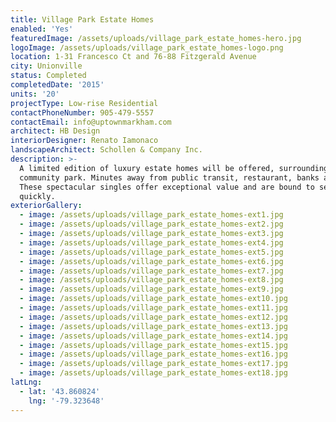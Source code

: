 ```yaml
---
title: Village Park Estate Homes
enabled: 'Yes'
featuredImage: /assets/uploads/village_park_estate_homes-hero.jpg
logoImage: /assets/uploads/village_park_estate_homes-logo.png
location: 1-31 Francesco Ct and 76-88 Fitzgerald Avenue
city: Unionville
status: Completed
completedDate: '2015'
units: '20'
projectType: Low-rise Residential
contactPhoneNumber: 905-479-5557
contactEmail: info@uptownmarkham.com
architect: HB Design
interiorDesigner: Renato Iamonaco
landscapeArchitect: Schollen & Company Inc.
description: >-
  A limited edition of luxury estate homes will be offered, surrounding a
  community park. Minutes away from public transit, restaurant, banks and shops.
  These spectacular singles offer exceptional value and are bound to sell
  quickly.
exteriorGallery:
  - image: /assets/uploads/village_park_estate_homes-ext1.jpg
  - image: /assets/uploads/village_park_estate_homes-ext2.jpg
  - image: /assets/uploads/village_park_estate_homes-ext3.jpg
  - image: /assets/uploads/village_park_estate_homes-ext4.jpg
  - image: /assets/uploads/village_park_estate_homes-ext5.jpg
  - image: /assets/uploads/village_park_estate_homes-ext6.jpg
  - image: /assets/uploads/village_park_estate_homes-ext7.jpg
  - image: /assets/uploads/village_park_estate_homes-ext8.jpg
  - image: /assets/uploads/village_park_estate_homes-ext9.jpg
  - image: /assets/uploads/village_park_estate_homes-ext10.jpg
  - image: /assets/uploads/village_park_estate_homes-ext11.jpg
  - image: /assets/uploads/village_park_estate_homes-ext12.jpg
  - image: /assets/uploads/village_park_estate_homes-ext13.jpg
  - image: /assets/uploads/village_park_estate_homes-ext14.jpg
  - image: /assets/uploads/village_park_estate_homes-ext15.jpg
  - image: /assets/uploads/village_park_estate_homes-ext16.jpg
  - image: /assets/uploads/village_park_estate_homes-ext17.jpg
  - image: /assets/uploads/village_park_estate_homes-ext18.jpg
latLng:
  - lat: '43.860824'
    lng: '-79.323648'
---
```


